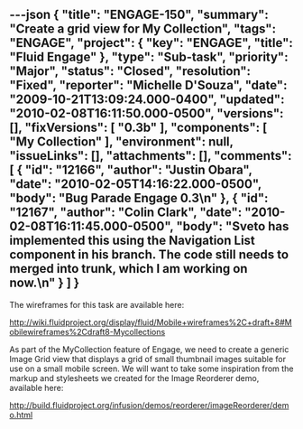 ---json
{
  "title": "ENGAGE-150",
  "summary": "Create a grid view for My Collection",
  "tags": "ENGAGE",
  "project": {
    "key": "ENGAGE",
    "title": "Fluid Engage"
  },
  "type": "Sub-task",
  "priority": "Major",
  "status": "Closed",
  "resolution": "Fixed",
  "reporter": "Michelle D'Souza",
  "date": "2009-10-21T13:09:24.000-0400",
  "updated": "2010-02-08T16:11:50.000-0500",
  "versions": [],
  "fixVersions": [
    "0.3b"
  ],
  "components": [
    "My Collection"
  ],
  "environment": null,
  "issueLinks": [],
  "attachments": [],
  "comments": [
    {
      "id": "12166",
      "author": "Justin Obara",
      "date": "2010-02-05T14:16:22.000-0500",
      "body": "Bug Parade Engage 0.3\n"
    },
    {
      "id": "12167",
      "author": "Colin Clark",
      "date": "2010-02-08T16:11:45.000-0500",
      "body": "Sveto has implemented this using the Navigation List component in his branch. The code still needs to merged into trunk, which I am working on now.\n"
    }
  ]
}
---
The wireframes for this task are available here:

<http://wiki.fluidproject.org/display/fluid/Mobile+wireframes%2C+draft+8#Mobilewireframes%2Cdraft8-Mycollections>

As part of the MyCollection feature of Engage, we need to create a generic Image Grid view that displays a grid of small thumbnail images suitable for use on a small mobile screen. We will want to take some inspiration from the markup and stylesheets we created for the Image Reorderer demo, available here:

<http://build.fluidproject.org/infusion/demos/reorderer/imageReorderer/demo.html>

        